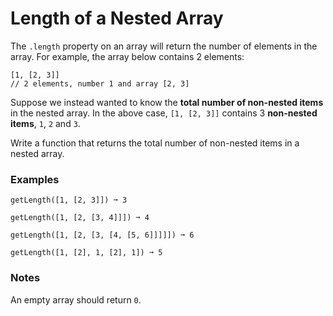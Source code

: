 # Length of a Nested Array

The `.length` property on an array will return the number of elements in the array. For example, the array below contains 2 elements:

```shell
[1, [2, 3]]
// 2 elements, number 1 and array [2, 3]
```

Suppose we instead wanted to know the **total number of non-nested items** in the nested array. In the above case, `[1, [2, 3]]` contains 3 **non-nested items**, `1`, `2` and `3`.

Write a function that returns the total number of non-nested items in a nested array.

### Examples

```shell
getLength([1, [2, 3]]) ➞ 3

getLength([1, [2, [3, 4]]]) ➞ 4

getLength([1, [2, [3, [4, [5, 6]]]]]) ➞ 6

getLength([1, [2], 1, [2], 1]) ➞ 5
```

### Notes
An empty array should return `0`.
